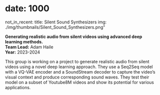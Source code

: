 # date: 1000
not_in_recent:
title: Silent Sound Synthesizers
img: ./img/thumbnails/Silent_Sound_Synthesizers.png"

**Generating realistic audio from silent videos using advanced deep learning methods.**<br/>
**Team Lead:** Adam Haile<br/>
**Year:** 2023-2024

This group is working on a project to generate realistic audio from silent videos using a novel deep learning approach. They use a Seq2Seq model with a VQ-VAE encoder and a SoundStream decoder to capture the video’s visual context and produce corresponding sound waves. They test their model on a subset of Youtube8M videos and show its potential for various applications.
